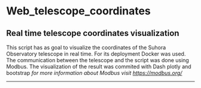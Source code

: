 # Web_telescope_coordinates
## Real time telescope coordinates visualization

This script has as goal to visualize the coordinates of the Suhora Observatory telescope in real time. 
For its deployment Docker was used.
The communication between the telescope and the script was done using Modbus.
The visualization of the result was commited with Dash plotly and bootstrap
*for more information about Modbus visit https://modbus.org/*

******************************************************************




